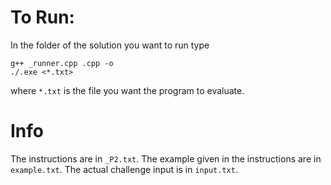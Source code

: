# To Run: 

In the folder of the solution you want to run type
```
g++ _runner.cpp .cpp -o 
./.exe <*.txt>
```
where `*.txt` is the file you want the program to evaluate.

# Info

The instructions are in `_P2.txt`.
The example given in the instructions are in `example.txt`.
The actual challenge input is in `input.txt`.